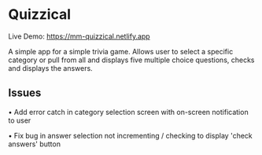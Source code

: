 # Quizzical

Live Demo: https://mm-quizzical.netlify.app

A simple app for a simple trivia game. Allows user to select a specific category or pull from all and displays five multiple choice questions, checks and displays the answers. 

## Issues
• Add error catch in category selection screen with on-screen notification to user

• Fix bug in answer selection not incrementing / checking to display 'check answers' button
